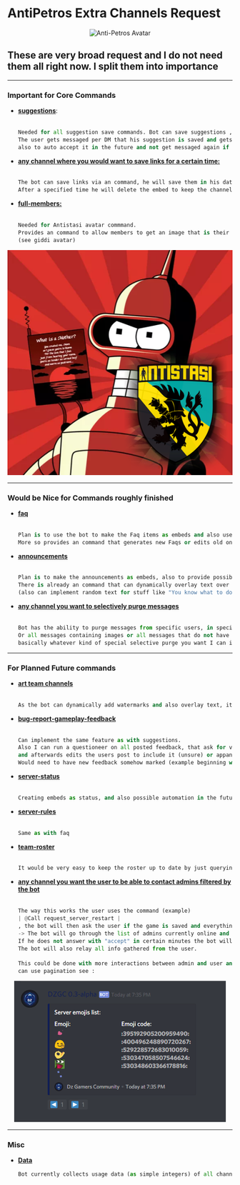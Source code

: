 # AntiPetros Extra Channels Request

<p align="center"><img src="../misc/images/AntiPetros_for_readme.png" alt="Anti-Petros Avatar"/></p>


## These are very broad request and I do not need them all right now. I split them into importance


---

### **Important for Core Commands**




- **<ins>suggestions</ins>**:

    ```python

    Needed for all suggestion save commands. Bot can save suggestions ,that are marked by an special emoji, to his Database.
    The user gets messaged per DM that his suggestion is saved and gets an option to unsave it (GDPR),
    also to auto accept it in the future and not get messaged again if an suggestion of his gets saved.

    ```

-  **<ins>any channel where you would want to save links for a certain time:</ins>**

    ```python

    The bot can save links via an command, he will save them in his database but also post them as an embed in an designated channel.
    After a specified time he will delete the embed to keep the channel fresh, but keep the link in his Database, where it can be retrieved via command.

    ```

-  **<ins>full-members:</ins>**

    ```python

    Needed for Antistasi avatar commmand.
    Provides an command to allow members to get an image that is their current avatar modified by an antistasi badge in the lower right.
    (see giddi avatar)

    ```

<p align="center"><img src="Giddi_Member_avatar.png" alt="Anti-Petros Avatar"/></p>

---

### **Would be Nice for Commands roughly finished**



-  **<ins>faq</ins>**

    ```python

    Plan is to use the bot to make the Faq items as embeds and also use an command (example: @Antipetros faq_you 12) to get the faq embed from everywhere.
    More so provides an command that generates new Faqs or edits old ones (with clean up)

    ```

-  **<ins>announcements</ins>**

    ```python

    Plan is to make the announcements as embeds, also to provide possible future automated (Webhooks? from Server?) announcements.
    There is already an command that can dynamically overlay text over an provided image, to make the announcments especially nice.
    (also can implement random text for stuff like "You know what to do with that tea and the convenient amount of sand just laying around.")

    ```

-  **<ins>any channel you want to selectively purge messages</ins>**

    ```python

    Bot has the ability to purge messages from specific users, in specific time frames or not.
    Or all messages containing images or all messages that do not have a certain format,...
    basically whatever kind of special selective purge you want I can implement it.

    ```

---

### **For Planned Future commands**



-  **<ins>art team channels</ins>**

    ```python

    As the bot can dynamically add watermarks and also overlay text, it can be very usefull for the art team in that regard.

    ```

-  **<ins>bug-report-gameplay-feedback</ins>**

    ```python

    Can implement the same feature as with suggestions.
    Also I can run a questioneer on all posted feedback, that ask for vital info like server, version, mods
    and afterwards edits the users post to include it (unsure) or appands an message with that info.
    Would need to have new feedback somehow marked (example beginning with "# new feedback") to differentiate between discussion and new feedback.

    ```

-  **<ins>server-status</ins>**

    ```python

    Creating embeds as status, and also possible automation in the future.

    ```

-  **<ins>server-rules</ins>**

    ```python

    Same as with faq

    ```


-  **<ins>team-roster</ins>**

    ```python

    It would be very easy to keep the roster up to date by just querying the user with those roles.

    ```

-  **<ins>any channel you want the user to be able to contact admins filtered by the bot</ins>**

    ```python

    The way this works the user uses the command (example)
    | @Call request_server_restart |
    , the bot will then ask the user if the game is saved and everything is ready and if it is
    -> The bot will go through the list of admins currently online and from an internal hierachy will select the top most online one and message only him.
    If he does not answer with "accept" in certain minutes the bot will delete the message and go to the next on the list.
    The bot will also relay all info gathered from the user.

    This could be done with more interactions between admin and user and could speed up the process and make it less painfull for both sides.
    can use pagination see :

    ```
<p align="center"><img src="aSgIG.png" alt="Anti-Petros Avatar"/></p>

---

### **Misc**

- **<ins>Data</ins>**

    ```python
    Bot currently collects usage data (as simple integers) of all channels and can already provide a heat map for channel usage, just an fyi
    ```